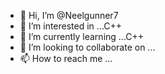 - 👋 Hi, I’m @Neelgunner7
- 👀 I’m interested in ...C++
- 🌱 I’m currently learning ...C++
- 💞️ I’m looking to collaborate on ...
- 📫 How to reach me ...

<!---
Neelgunner7/Neelgunner7 is a ✨ special ✨ repository because its `README.md` (this file) appears on your GitHub profile.
You can click the Preview link to take a look at your changes.
--->
